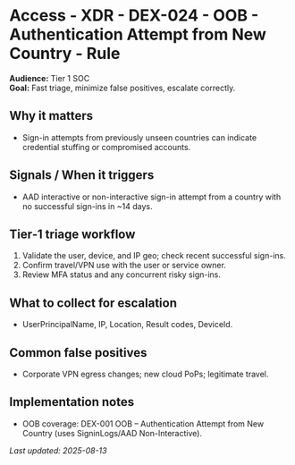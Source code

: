 # Access - XDR - DEX-024 - OOB - Authentication Attempt from New Country - Rule

**Audience:** Tier 1 SOC  
**Goal:** Fast triage, minimize false positives, escalate correctly.

## Why it matters
- Sign-in attempts from previously unseen countries can indicate credential stuffing or compromised accounts.

## Signals / When it triggers
- AAD interactive or non-interactive sign-in attempt from a country with no successful sign-ins in ~14 days.

## Tier‑1 triage workflow
1. Validate the user, device, and IP geo; check recent successful sign-ins.
2. Confirm travel/VPN use with the user or service owner.
3. Review MFA status and any concurrent risky sign-ins.

## What to collect for escalation
- UserPrincipalName, IP, Location, Result codes, DeviceId.

## Common false positives
- Corporate VPN egress changes; new cloud PoPs; legitimate travel.

## Implementation notes
- OOB coverage: DEX-001 OOB – Authentication Attempt from New Country (uses SigninLogs/AAD Non-Interactive).

_Last updated: 2025-08-13_

